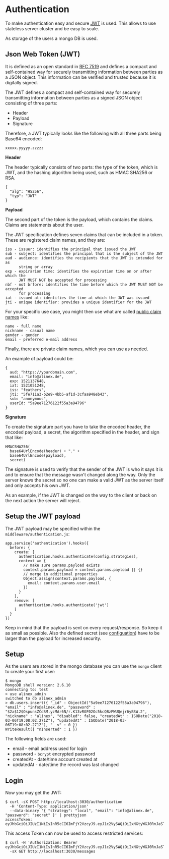 # Authentication

To make authentication easy and secure [JWT](https://auth0.com/docs/jwt) is used. This allows to use stateless server cluster and be easy to scale.

As storage of the users a mongo DB is used.

## Json Web Token (JWT)

It is defined as an open standard in [RFC 7519](https://tools.ietf.org/html/rfc7519) and defines a compact and self-contained way for securely transmitting information between parties as a JSON object. This information can be verified and trusted because it is digitally signed.

The JWT defines a compact and self-contained way for securely transmitting information between parties as a signed JSON object consisting of three parts:
- Header
- Payload
- Signature

Therefore, a JWT typically looks like the following with all three parts being Base64 encoded:

    xxxxx.yyyyy.zzzzz

__Header__

The header typically consists of two parts: the type of the token, which is JWT, and the hashing algorithm being used, such as HMAC SHA256 or RSA.

    {
      "alg": "HS256",
      "typ": "JWT"
    }

__Payload__

The second part of the token is the payload, which contains the claims. Claims are statements about the user.

The JWT specification defines seven claims that can be included in a token. These are registered claim names, and they are:

    iss - issuer: identifies the principal that issued the JWT
    sub - subject: identifies the principal that is the subject of the JWT
    aud - audience: identifies the recipients that the JWT is intended for as
          string or array
    exp - expirarion time: identifies the expiration time on or after which the
          JWT MUST NOT be accepted for processing
    nbf - not brfore: identifies the time before which the JWT MUST NOT be accepted
          for processing
    iat - issued at: identifies the time at which the JWT was issued
    jti - unique identifier: provides a unique identifier for the JWT

For your specific use case, you might then use what are called [public claim names](https://www.iana.org/assignments/jwt/jwt.xhtml) like:

    name - full name
    nickname - casual name
    gender - gender    
    email - preferred e-mail address

Finally, there are private claim names, which you can use as needed.

An example of payload could be:

    {
      aud: "https://yourdomain.com",
      email: "info@alinex.de",
      exp: 1521137648,
      iat: 1521051248,
      iss: "feathers",
      jti: "5fe711a3-b2e9-4bb5-af1d-3cfaa948eb43",
      sub: "anonymous",
      userId: "5a9ee71276122f55a3a94796"
    }

__Signature__

To create the signature part you have to take the encoded header, the encoded payload, a secret, the algorithm specified in the header, and sign that like:

    HMACSHA256(
      base64UrlEncode(header) + "." +
      base64UrlEncode(payload),
      secret)

The signature is used to verify that the sender of the JWT is who it says it is and to ensure that the message wasn't changed along the way. Only the server knows the secret so no one can make a valid JWT as the server itself and only accepts his own JWT.

As an example, if the JWT is changed on the way to the client or back on the next action the server will reject.

## Setup the JWT payload

The JWT payload may be specified within the `middleware/authentication.js`:

    app.service('authentication').hooks({
      before: {
        create: [
          authentication.hooks.authenticate(config.strategies),
          context => {
            // make sure params.payload exists
            context.params.payload = context.params.payload || {}
            // merge in additional properties
            Object.assign(context.params.payload, {
              email: context.params.user.email
            })
          }
        ],
        remove: [
          authentication.hooks.authenticate('jwt')
        ]
      }
    })

Keep in mind that the payload is sent on every request/response. So keep it as small as possible. Also the defined secret (see [configuation](config.md)) have to be larger than the payload for increased security.

## Setup

As the users are stored in the mongo database you can use the `mongo` client to create your first user:

    $ mongo
    MongoDB shell version: 2.6.10
    connecting to: test
    > use alinex_admin
    switched to db alinex_admin
    > db.users.insert({ "_id" : ObjectId("5a9ee71276122f55a3a94796"), "email" : "info@alinex.de", "password" : "$2a$12$OspunsZCdSM.yzMAr6N/r.K13vRGF02Oc5kcQBzPWUQejr6yBSW.2", "nickname" : "alinex", "disabled": false, "createdAt" : ISODate("2018-03-06T19:08:02.271Z"), "updatedAt" : ISODate("2018-03-06T19:08:02.271Z"), "__v" : 0 })
    WriteResult({ "nInserted" : 1 })

The following fields are used:
- email - email address used for login
- password - `bcrypt` encrypted password
- createdAt - date/time account created at
- updatedAt - date/time the record was last changed

## Login

Now you may get the JWT:

    $ curl -sX POST http://localhost:3030/authentication
      -H 'Content-Type: application/json'
      --data-binary '{ "strategy": "local", "email": "info@alinex.de", "password": "secret" }' | prettyjson
    accessToken: eyJhbGciOiJIUzI1NiIsInR5cCI6ImFjY2VzcyJ9.eyJ1c2VySWQiOiIxNGtyWGJ0RnJaSTJ1VmJsIiwiaWF0IjoxNTE1NDIxMzQ2LCJleHAiOjE1MTU1MDc3NDYsImF1ZCI6Imh0dHBzOi8veW91cmRvbWFpbi5jb20iLCJpc3MiOiJmZWF0aGVycyIsInN1YiI6ImFub255bW91cyIsImp0aSI6IjFlZGZkODc0LWNlMWEtNDNkZS05OTRlLTI4MzI1NDRiZDFlYyJ9.Zwu5XxxNu5QC6K53j358rCXFyiPIFu5TlrKoohq7Khs

This access Token can now be used to access restricted services:

    $ curl -H 'Authorization: Bearer eyJhbGciOiJIUzI1NiIsInR5cCI6ImFjY2VzcyJ9.eyJ1c2VySWQiOiIxNGtyWGJ0RnJaSTJ1VmJsIiwiaWF0IjoxNTE1NDI1NTg0LCJleHAiOjE1MTU1MTE5ODQsImF1ZCI6Imh0dHBzOi8veW91cmRvbWFpbi5jb20iLCJpc3MiOiJmZWF0aGVycyIsInN1YiI6ImFub255bW91cyIsImp0aSI6IjkyMGZhY2IwLWVmZTItNDc1MS1iNGJjLTYyNGFiNDNmZmRmNyJ9.x4jSVMIMpVV7j0_ei402DvckHWUcgi0xOiO9r2trY68'
      -sX GET http://localhost:3030/messages

